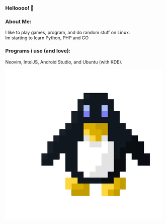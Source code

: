 ### Helloooo! 👋

### About Me:
I like to play games, program, and do random stuff on Linux. <br> Im starting to learn Python, PHP and GO

### Programs i use (and love):
Neovim, IntelJS, Android Studio, and Ubuntu (with KDE).

![linux dancing](./club-penguin-dance.gif)
 